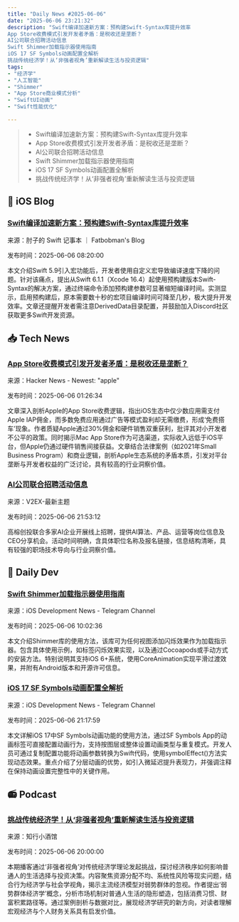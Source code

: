 ```yaml
---
title: "Daily News #2025-06-06"
date: "2025-06-06 23:21:32"
description: "Swift编译加速新方案：预构建Swift-Syntax库提升效率
App Store收费模式引发开发者矛盾：是税收还是垄断？
AI公司联合招聘活动信息
Swift Shimmer加载指示器使用指南
iOS 17 SF Symbols动画配置全解析
挑战传统经济学！从‘非强者视角’重新解读生活与投资逻辑"
tags: 
- "经济学"
- "人工智能"
- "Shimmer"
- "App Store商业模式分析"
- "SwiftUI动画"
- "Swift性能优化"

---
```


> - Swift编译加速新方案：预构建Swift-Syntax库提升效率
> - App Store收费模式引发开发者矛盾：是税收还是垄断？
> - AI公司联合招聘活动信息
> - Swift Shimmer加载指示器使用指南
> - iOS 17 SF Symbols动画配置全解析
> - 挑战传统经济学！从‘非强者视角’重新解读生活与投资逻辑

## 🍎 iOS Blog

### [Swift编译加速新方案：预构建Swift-Syntax库提升效率](https://fatbobman.com/zh/snippet/speed-up-compilation-with-prebuilt-swift-syntax/)

来源：肘子的 Swift 记事本 ｜ Fatbobman's Blog

发布时间：2025-06-06 08:20:00

本文介绍Swift 5.9引入宏功能后，开发者使用自定义宏导致编译速度下降的问题。针对该痛点，提出从Swift 6.1.1（Xcode 16.4）起使用预构建版本Swift-Syntax的解决方案，通过终端命令添加预构建参数可显著缩短编译时间。实测显示，启用预构建后，原本需要数十秒的宏项目编译时间可降至几秒，极大提升开发效率。文章还提醒开发者需注意DerivedData目录配置，并鼓励加入Discord社区获取更多Swift开发资源。

## 📥 Tech News

### [App Store收费模式引发开发者矛盾：是税收还是垄断？](https://lapcatsoftware.com/articles/2025/6/1.html)

来源：Hacker News - Newest: "apple"

发布时间：2025-06-06 01:26:34

文章深入剖析Apple的App Store收费逻辑，指出iOS生态中仅少数应用需支付Apple IAP佣金，而多数免费应用通过广告等模式盈利却无需缴费，形成‘免费搭车’现象。作者质疑Apple通过30%佣金和硬件销售双重获利，批评其对小开发者不公平的政策。同时揭示Mac App Store作为可选渠道，实际收入远低于iOS平台，但Apple仍通过硬件销售间接获益。文章结合法律案例（如2021年Small Business Program）和商业逻辑，剖析Apple生态系统的矛盾本质，引发对平台垄断与开发者权益的广泛讨论，具有较高的行业洞察价值。

### [AI公司联合招聘活动信息](https://www.v2ex.com/t/1136956)

来源：V2EX-最新主题

发布时间：2025-06-06 21:53:12

高榕创投联合多家AI企业开展线上招聘，提供AI算法、产品、运营等岗位信息及CEO分享机会。活动时间明确，含具体职位名称及报名链接，信息结构清晰，具有较强的职场技术导向与行业洞察价值。

## 💾 Daily Dev

### [Swift Shimmer加载指示器使用指南](https://github.com/facebookarchive/Shimmer)

来源：iOS Development News - Telegram Channel

发布时间：2025-06-06 10:02:36

本文介绍Shimmer库的使用方法，该库可为任何视图添加闪烁效果作为加载指示器。包含具体使用示例，如标签闪烁效果实现，以及通过Cocoapods或手动方式的安装方法。特别说明其支持iOS 6+系统，使用CoreAnimation实现平滑过渡效果，并附有Android版本和开源许可信息。

### [iOS 17 SF Symbols动画配置全解析](https://www.createwithswift.com/creating-animation-annotations-for-custom-sf-symbols/)

来源：iOS Development News - Telegram Channel

发布时间：2025-06-06 21:17:59

本文详解iOS 17中SF Symbols动画功能的使用方法，通过SF Symbols App的动画标签可直接配置动画行为，支持按图层或整体设置动画类型与重复模式。开发人员可通过复制配置功能将动画参数转换为Swift代码，使用symbolEffect()方法实现动态效果。重点介绍了分层动画的优势，如引入微延迟提升表现力，并强调注释在保持动画设置完整性中的关键作用。

## 📻 Podcast

### [挑战传统经济学！从‘非强者视角’重新解读生活与投资逻辑](https://www.xiaoyuzhoufm.com/episode/68427ace79e285b9b882bc61)

来源：知行小酒馆

发布时间：2025-06-06 20:00:00

本期播客通过‘非强者视角’对传统经济学理论发起挑战，探讨经济秩序如何影响普通人的生活选择与投资决策。内容聚焦资源分配不均、系统性风险等现实问题，结合行为经济学与社会学视角，揭示主流经济模型对弱势群体的忽视。作者提出‘弱势群体经济学’概念，分析市场机制对普通人生活的隐形塑造，包括消费习惯、财富积累路径等。通过案例剖析与数据对比，展现经济学研究的新方向，对读者理解宏观经济与个人财务关系具有启发价值。
